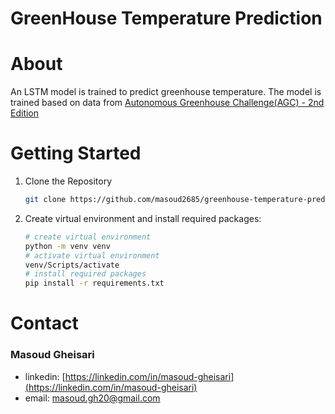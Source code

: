 # GreenHouse Temperature Prediction

# About

An LSTM model is trained to predict greenhouse temperature. The model is trained based on data from [Autonomous Greenhouse Challenge(AGC) - 2nd Edition](https://data.4tu.nl/articles/dataset/Autonomous_Greenhouse_Challenge_Second_Edition_2019_/12764777)

# Getting Started

1. Clone the Repository

   ```bash
   git clone https://github.com/masoud2685/greenhouse-temperature-prediction.git
   ```

2. Create virtual environment and install required packages:

   ```bash
   # create virtual environment
   python -m venv venv
   # activate virtual environment
   venv/Scripts/activate
   # install required packages
   pip install -r requirements.txt
   ```

# Contact

### Masoud Gheisari

- linkedin: [https://linkedin.com/in/masoud-gheisari](https://linkedin.com/in/masoud-gheisari)
- email: masoud.gh20@gmail.com
